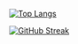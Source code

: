 
[![Top Langs](https://github-readme-stats.vercel.app/api/top-langs/?username=Bilguunbayartsogt&layout=compact&langs_count=8&theme=dark)](https://github.com/anuraghazra/github-readme-stats)

[![GitHub Streak](https://streak-stats.demolab.com/?user=Bilguunbayartsogt&theme=dark)](https://git.io/streak-stats)
